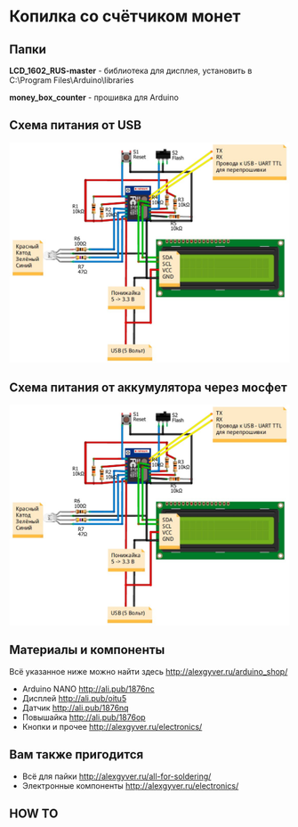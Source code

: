 # Копилка со счётчиком монет

## Папки

**LCD_1602_RUS-master** - библиотека для дисплея, установить в C:\Program Files\Arduino\libraries
  
**money_box_counter** - прошивка для Arduino

## Схема питания от USB
![СХЕМА](https://github.com/AlexGyver/YT_Subscribe_counter/blob/master/scheme.jpg)

## Схема питания от аккумулятора через мосфет
![СХЕМА](https://github.com/AlexGyver/YT_Subscribe_counter/blob/master/scheme.jpg)

##  Материалы и компоненты
Всё указанное ниже можно найти здесь
http://alexgyver.ru/arduino_shop/

* Arduino NANO http://ali.pub/1876nc
* Дисплей http://ali.pub/oitu5
* Датчик http://ali.pub/1876nq
* Повышайка http://ali.pub/1876op
* Кнопки и прочее http://alexgyver.ru/electronics/

## Вам также пригодится 
* Всё для пайки http://alexgyver.ru/all-for-soldering/
* Электронные компоненты http://alexgyver.ru/electronics/

## HOW TO
